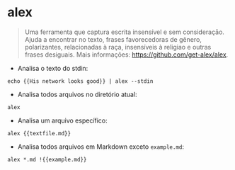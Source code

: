 # alex

> Uma ferramenta que captura escrita insensível e sem consideraçāo.
> Ajuda a encontrar no texto, frases favorecedoras de gênero, polarizantes, relacionadas à raça, insensíveis à religiao e outras frases desiguais.
> Mais informações: <https://github.com/get-alex/alex>.

- Analisa o texto do stdin:

`echo {{His network looks good}} | alex --stdin`

- Analisa todos arquivos no diretório atual:

`alex`

- Analisa um arquivo específico:

`alex {{textfile.md}}`

- Analisa todos arquivos em Markdown exceto `example.md`:

`alex *.md !{{example.md}}`
